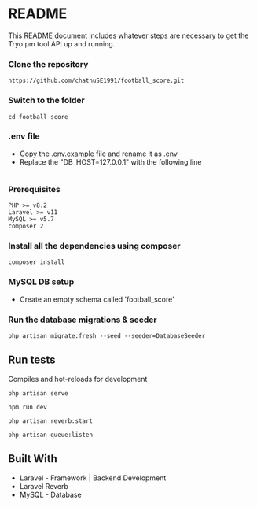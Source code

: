 # README

This README document includes whatever steps are necessary to get the Tryo pm tool API up and running.


### Clone the repository


```
https://github.com/chathuSE1991/football_score.git
```

### Switch to the folder

```
cd football_score
```

### .env file 

- Copy the .env.example file and rename it as .env 
- Replace the "DB_HOST=127.0.0.1" with the following line

```
```




### Prerequisites

```
PHP >= v8.2
Laravel >= v11
MySQL >= v5.7
composer 2
```


### Install all the dependencies using composer

```
composer install
```

### MySQL DB setup

-   Create an empty schema called 'football_score'

### Run the database migrations & seeder

```
php artisan migrate:fresh --seed --seeder=DatabaseSeeder
```





## Run tests

Compiles and hot-reloads for development

```
php artisan serve

npm run dev

php artisan reverb:start

php artisan queue:listen 

```

## Built With

-   Laravel - Framework | Backend Development
-   Laravel Reverb
-   MySQL - Database
